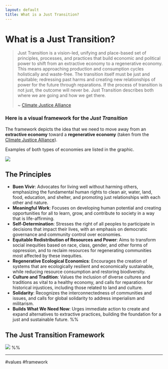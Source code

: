 ```yaml
---
layout: default
title: What is a Just Transition?
---
```


# What is a Just Transition?

>Just Transition is a vision-led, unifying and place-based set of principles, processes, and practices that build economic and political power to shift from an extractive economy to a regenerative economy. This means approaching production and consumption cycles holistically and waste-free. The transition itself must be just and equitable; redressing past harms and creating new relationships of power for the future through reparations. If the process of transition is not just, the outcome will never be. Just Transition describes both where we are going and how we get there. 
>
>~ [Climate Justice Alliance](https://climatejusticealliance.org/just-transition/)


### Here is a visual framework for the *Just Transition*
The framework depicts the idea that we need to move away from an **extractive economy** toward a **regenerative economy** (taken from the [Climate Justice Alliance](https://climatejusticealliance.org/just-transition/)).

Examples of both types of economies are listed in the graphic.




![](media/Pasted%20image%2020241014131140.png)
## The Principles
- **Buen Vivir**: Advocates for living well without harming others, emphasizing the fundamental human rights to clean air, water, land, food, education, and shelter, and promoting just relationships with each other and nature.
- **Meaningful Work**: Focuses on developing human potential and creating opportunities for all to learn, grow, and contribute to society in a way that is life-affirming.
- **Self-Determination**: Stresses the right of all peoples to participate in decisions that impact their lives, with an emphasis on democratic governance and community control over economies.
- **Equitable Redistribution of Resources and Power**: Aims to transform social inequities based on race, class, gender, and other forms of oppression, and to reclaim resources for regenerating communities most affected by these inequities.
- **Regenerative Ecological Economics**: Encourages the creation of systems that are ecologically resilient and economically sustainable, while reducing resource consumption and restoring biodiversity.
- **Culture and Tradition**: Values the inclusion of diverse cultures and traditions as vital to a healthy economy, and calls for reparations for historical injustices, including those related to land and culture.
- **Solidarity**: Recognizes the interconnectedness of communities and issues, and calls for global solidarity to address imperialism and militarism.
- **Builds What We Need Now**: Urges immediate action to create and expand alternatives to extractive practices, building the foundation for a just and sustainable future.
%%
## The Just Transition Framework

![](media/cleanshot_2024-08-18-at-15-11-53@2x.png)
%%



________

#values #framework